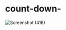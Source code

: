 # count-down-

![Screenshot (418)](https://user-images.githubusercontent.com/90081576/186357515-97e80446-05cd-4bd3-8dc1-aa2240ade9ad.png)
